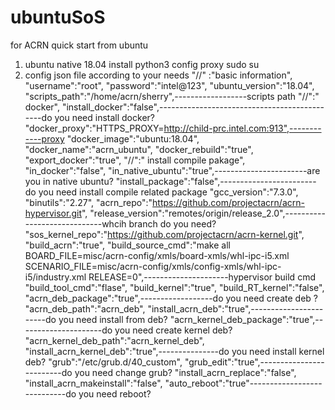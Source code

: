 # ubuntuSoS
for ACRN quick start from ubuntu
1. ubuntu native 18.04
install python3
config proxy
sudo su
2. config json file according to your needs
	"//" :"basic information",
	"username":"root",
	"password":"intel@123",
	"ubuntu_version":"18.04",
	"scripts_path":"/home/acrn/sherry",------------------scripts path
	"//":" docker",
	"install_docker":"false",---------------------------------------------do you need install docker?
	"docker_proxy":"HTTPS_PROXY=http://child-prc.intel.com:913",------------proxy
	"docker_image":"ubuntu:18.04",
	"docker_name":"acrn_ubuntu",
	"docker_rebuild":"true",
	"export_docker":"true",
	"//":" install compile pakage",
	"in_docker":"false",
	"in_native_ubuntu":"true",-----------------------are you in native ubuntu?
	"install_package":"false",------------------------do you need install compile related package
	"gcc_version":"7.3.0",
	"binutils":"2.27",
	"acrn_repo":"https://github.com/projectacrn/acrn-hypervisor.git",
	"release_version":"remotes/origin/release_2.0",-----------------------------whcih branch do you need?
	"sos_kernel_repo":"https://github.com/projectacrn/acrn-kernel.git",
	"build_acrn":"true",
	"build_source_cmd":"make all BOARD_FILE=misc/acrn-config/xmls/board-xmls/whl-ipc-i5.xml SCENARIO_FILE=misc/acrn-config/xmls/config-xmls/whl-ipc-i5/industry.xml RELEASE=0",---------------------hypervisor build cmd
	"build_tool_cmd":"flase",
	"build_kernel":"true",
	"build_RT_kernel":"false",
	"acrn_deb_package":"true",------------------do you need create deb ?
	"acrn_deb_path":"acrn_deb",
	"install_acrn_deb":"true",-----------------------do you need install from deb?
	"acrn_kernel_deb_package":"true",---------------------do you need create kernel deb?
	"acrn_kernel_deb_path":"acrn_kernel_deb",
	"install_acrn_kernel_deb":"true",---------------do you need install kernel deb?
	"grub":"/etc/grub.d/40_custom",
	"grub_edit":"true",-------------------------do you need change grub?
	"install_acrn_replace":"false",
	"install_acrn_makeinstall":"false",
	"auto_reboot":"true"----------------------------do you need reboot?
